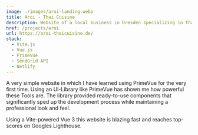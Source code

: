 ```yaml
---
image: ./images/aroi-landing.webp
title: Aroi - Thai Cuisine
description: Website of a local business in Dresden specializing in thai cuisine
href: /projects/aroi
url: https://aroi-thaicuisine.de/
stack:
  - Vite.js
  - Vue.js
  - PrimeVue
  - SendGrid API
  - Netlify
---
```


A very simple website in which I have learned using PrimeVue for the very first time. Using an UI-Library like PrimeVue has shown me how powerful these Tools are. The library provided ready-to-use components that significantly sped up the development process while maintaining a professional look and feel.

Using a Vite-powered Vue 3 this website is blazing fast and reaches top-scores on Googles Lighthouse.